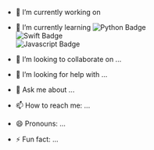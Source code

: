 
- 🔭 I’m currently working on 
- 🌱 I’m currently learning
![Python Badge](https://img.shields.io/badge/Python-3776AB?style=for-the-badge&logo=python&logoColor=white)<Br>
![Swift Badge](https://img.shields.io/badge/Swift-FA7343?style=for-the-badge&logo=swift&logoColor=white)<Br>
![Javascript Badge](https://img.shields.io/badge/JavaScript-F7DF1E?style=for-the-badge&logo=javascript&logoColor=black) 

- 👯 I’m looking to collaborate on ...
- 🤔 I’m looking for help with ...
- 💬 Ask me about ...
- 📫 How to reach me: ...
- 😄 Pronouns: ...
- ⚡ Fun fact: ...

